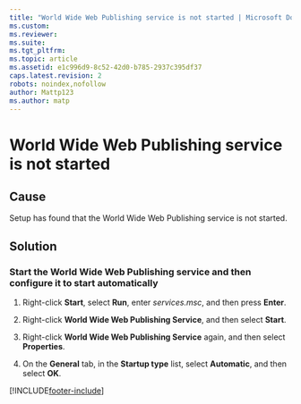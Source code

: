 ```yaml
---
title: "World Wide Web Publishing service is not started | Microsoft Docs"
ms.custom: 
ms.reviewer: 
ms.suite: 
ms.tgt_pltfrm: 
ms.topic: article
ms.assetid: e1c996d9-8c52-42d0-b785-2937c395df37
caps.latest.revision: 2
robots: noindex,nofollow
author: Mattp123
ms.author: matp
---
```

# World Wide Web Publishing service is not started

## Cause
  
 Setup has found that the World Wide Web Publishing service is not started.  
  
## Solution
  
### Start the World Wide Web Publishing service and then configure it to start automatically  
  
1.  Right-click **Start**, select **Run**, enter *services.msc*, and then press **Enter**.    
  
2.  Right-click **World Wide Web Publishing Service**, and then select **Start**.  
  
3.  Right-click **World Wide Web Publishing Service** again, and then select **Properties**.  
  
4.  On the **General** tab, in the **Startup type** list, select **Automatic**, and then select **OK**.



[!INCLUDE[footer-include](../../../includes/footer-banner.md)]